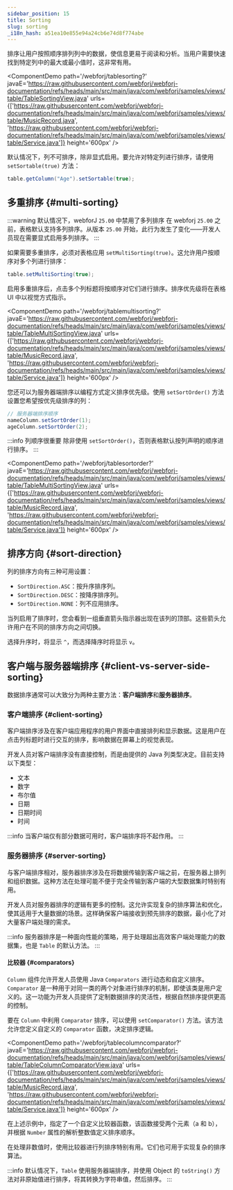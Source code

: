 ```yaml
---
sidebar_position: 15
title: Sorting
slug: sorting
_i18n_hash: a51ea10e855e94a24cb6e74d8f774abe
---
```

排序让用户按照顺序排列列中的数据，使信息更易于阅读和分析。当用户需要快速找到特定列中的最大或最小值时，这非常有用。

<ComponentDemo 
path='/webforj/tablesorting?' 
javaE='https://raw.githubusercontent.com/webforj/webforj-documentation/refs/heads/main/src/main/java/com/webforj/samples/views/table/TableSortingView.java'
urls={['https://raw.githubusercontent.com/webforj/webforj-documentation/refs/heads/main/src/main/java/com/webforj/samples/views/table/MusicRecord.java', 
'https://raw.githubusercontent.com/webforj/webforj-documentation/refs/heads/main/src/main/java/com/webforj/samples/views/table/Service.java']}
height='600px'
/>

默认情况下，列不可排序，除非显式启用。要允许对特定列进行排序，请使用 `setSortable(true)` 方法：

```java 
table.getColumn("Age").setSortable(true);
```

## 多重排序 {#multi-sorting}

:::warning 默认情况下，webforJ `25.00` 中禁用了多列排序
在 webforj `25.00` 之前，表格默认支持多列排序。从版本 `25.00` 开始，此行为发生了变化——开发人员现在需要显式启用多列排序。
:::

如果需要多重排序，必须对表格应用 `setMultiSorting(true)`。这允许用户按顺序对多个列进行排序：

```java
table.setMultiSorting(true);
```

启用多重排序后，点击多个列标题将按顺序对它们进行排序。排序优先级将在表格 UI 中以视觉方式指示。

<ComponentDemo 
path='/webforj/tablemultisorting?' 
javaE='https://raw.githubusercontent.com/webforj/webforj-documentation/refs/heads/main/src/main/java/com/webforj/samples/views/table/TableMultiSortingView.java'
urls={['https://raw.githubusercontent.com/webforj/webforj-documentation/refs/heads/main/src/main/java/com/webforj/samples/views/table/MusicRecord.java', 
'https://raw.githubusercontent.com/webforj/webforj-documentation/refs/heads/main/src/main/java/com/webforj/samples/views/table/Service.java']}
height='600px'
/>

您还可以为服务器端排序以编程方式定义排序优先级。使用 `setSortOrder()` 方法设置您希望按优先级排序的列：

```java
// 服务器端排序顺序
nameColumn.setSortOrder(1);
ageColumn.setSortOrder(2);
```

:::info 列顺序很重要
除非使用 `setSortOrder()`，否则表格默认按列声明的顺序进行排序。
:::

<ComponentDemo 
path='/webforj/tablesortorder?' 
javaE='https://raw.githubusercontent.com/webforj/webforj-documentation/refs/heads/main/src/main/java/com/webforj/samples/views/table/TableMultiSortingView.java'
urls={['https://raw.githubusercontent.com/webforj/webforj-documentation/refs/heads/main/src/main/java/com/webforj/samples/views/table/MusicRecord.java', 
'https://raw.githubusercontent.com/webforj/webforj-documentation/refs/heads/main/src/main/java/com/webforj/samples/views/table/Service.java']}
height='600px'
/>

## 排序方向 {#sort-direction}

列的排序方向有三种可用设置：

- `SortDirection.ASC`：按升序排序列。
- `SortDirection.DESC`：按降序排序列。
- `SortDirection.NONE`：列不应用排序。

当列启用了排序时，您会看到一组垂直箭头指示器出现在该列的顶部。这些箭头允许用户在不同的排序方向之间切换。

选择升序时，将显示 `^`，而选择降序时将显示 `v`。


## 客户端与服务器端排序 {#client-vs-server-side-sorting}

数据排序通常可以大致分为两种主要方法：**客户端排序**和**服务器排序**。

### 客户端排序 {#client-sorting}

客户端排序涉及在客户端应用程序的用户界面中直接排列和显示数据。这是用户在点击列标题时进行交互的排序，影响数据在屏幕上的视觉表现。

开发人员对客户端排序没有直接控制，而是由提供的 Java 列类型决定。目前支持以下类型：

- 文本
- 数字
- 布尔值
- 日期
- 日期时间
- 时间

:::info
当客户端仅有部分数据可用时，客户端排序将不起作用。
:::

### 服务器排序 {#server-sorting}

与客户端排序相对，服务器排序涉及在将数据传输到客户端之前，在服务器上排列和组织数据。这种方法在处理可能不便于完全传输到客户端的大型数据集时特别有用。

开发人员对服务器排序的逻辑有更多的控制。这允许实现复杂的排序算法和优化，使其适用于大量数据的场景。这样确保客户端接收到预先排序的数据，最小化了对大量客户端处理的需求。

:::info
服务器排序是一种面向性能的策略，用于处理超出高效客户端处理能力的数据集，也是 `Table` 的默认方法。
:::

#### 比较器 {#comparators}

`Column` 组件允许开发人员使用 Java `Comparators` 进行动态和自定义排序。`Comparator` 是一种用于对同一类的两个对象进行排序的机制，即使该类是用户定义的。这一功能为开发人员提供了定制数据排序的灵活性，根据自然排序提供更高的控制。

要在 `Column` 中利用 `Comparator` 排序，可以使用 `setComparator()` 方法。该方法允许您定义自定义的 `Comparator` 函数，决定排序逻辑。

<ComponentDemo 
path='/webforj/tablecolumncomparator?' 
javaE='https://raw.githubusercontent.com/webforj/webforj-documentation/refs/heads/main/src/main/java/com/webforj/samples/views/table/TableColumnComparatorView.java'
urls={['https://raw.githubusercontent.com/webforj/webforj-documentation/refs/heads/main/src/main/java/com/webforj/samples/views/table/MusicRecord.java', 
'https://raw.githubusercontent.com/webforj/webforj-documentation/refs/heads/main/src/main/java/com/webforj/samples/views/table/Service.java']}
height='600px'
/>

在上述示例中，指定了一个自定义比较器函数，该函数接受两个元素（a 和 b），并根据 `Number` 属性的解析整数值定义排序顺序。

在处理非数值时，使用比较器进行列排序特别有用。它们也可用于实现复杂的排序算法。

:::info
默认情况下，`Table` 使用服务器端排序，并使用 Object 的 `toString()` 方法对非原始值进行排序，将其转换为字符串值，然后排序。
:::
